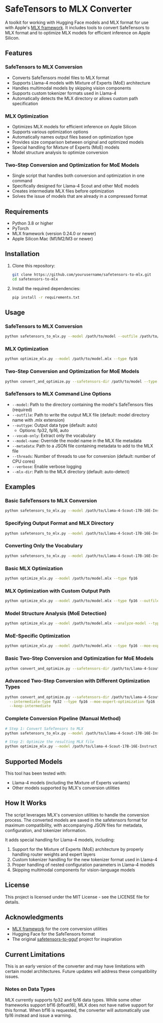 # SafeTensors to MLX Converter

A toolkit for working with Hugging Face models and MLX format for use with Apple's [MLX framework](https://github.com/ml-explore/mlx). It includes tools to convert SafeTensors to MLX format and to optimize MLX models for efficient inference on Apple Silicon.

## Features

### SafeTensors to MLX Conversion
- Converts SafeTensors model files to MLX format
- Supports Llama-4 models with Mixture of Experts (MoE) architecture
- Handles multimodal models by skipping vision components
- Supports custom tokenizer formats used in Llama-4
- Automatically detects the MLX directory or allows custom path specification

### MLX Optimization
- Optimizes MLX models for efficient inference on Apple Silicon
- Supports various optimization options
- Automatically names output files based on optimization type
- Provides size comparison between original and optimized models
- Special handling for Mixture of Experts (MoE) models
- Model structure analysis to optimize conversion

### Two-Step Conversion and Optimization for MoE Models
- Single script that handles both conversion and optimization in one command
- Specifically designed for Llama-4 Scout and other MoE models
- Creates intermediate MLX files before optimization
- Solves the issue of models that are already in a compressed format

## Requirements

- Python 3.8 or higher
- PyTorch
- MLX framework (version 0.24.0 or newer)
- Apple Silicon Mac (M1/M2/M3 or newer)

## Installation

1. Clone this repository:
   ```bash
   git clone https://github.com/yourusername/safetensors-to-mlx.git
   cd safetensors-to-mlx
   ```

2. Install the required dependencies:
   ```bash
   pip install -r requirements.txt
   ```

## Usage

### SafeTensors to MLX Conversion

```bash
python safetensors_to_mlx.py --model /path/to/model --outfile /path/to/output.mlx
```

### MLX Optimization

```bash
python optimize_mlx.py --model /path/to/model.mlx --type fp16
```

### Two-Step Conversion and Optimization for MoE Models

```bash
python convert_and_optimize.py --safetensors-dir /path/to/model --type fp16
```

### SafeTensors to MLX Command Line Options

- `--model`: Path to the directory containing the model's SafeTensors files (required)
- `--outfile`: Path to write the output MLX file (default: model directory name with .mlx extension)
- `--outtype`: Output data type (default: auto)
  - Options: fp32, fp16, auto
- `--vocab-only`: Extract only the vocabulary
- `--model-name`: Override the model name in the MLX file metadata
- `--metadata`: Path to a JSON file containing metadata to add to the MLX file
- `--threads`: Number of threads to use for conversion (default: number of CPU cores)
- `--verbose`: Enable verbose logging
- `--mlx-dir`: Path to the MLX directory (default: auto-detect)

## Examples

### Basic SafeTensors to MLX Conversion

```bash
python safetensors_to_mlx.py --model /path/to/Llama-4-Scout-17B-16E-Instruct
```

### Specifying Output Format and MLX Directory

```bash
python safetensors_to_mlx.py --model /path/to/Llama-4-Scout-17B-16E-Instruct --outtype fp16
```

### Converting Only the Vocabulary

```bash
python safetensors_to_mlx.py --model /path/to/Llama-4-Scout-17B-16E-Instruct --vocab-only
```

### Basic MLX Optimization

```bash
python optimize_mlx.py --model /path/to/model.mlx --type fp16
```

### MLX Optimization with Custom Output Path

```bash
python optimize_mlx.py --model /path/to/model.mlx --type fp16 --outfile /path/to/output-fp16.mlx
```

### Model Structure Analysis (MoE Detection)

```bash
python optimize_mlx.py --model /path/to/model.mlx --analyze-model --type auto
```

### MoE-Specific Optimization

```bash
python optimize_mlx.py --model /path/to/model.mlx --type fp16 --moe-expert-optimization fp16 --moe-router-optimization fp32
```

### Basic Two-Step Conversion and Optimization for MoE Models

```bash
python convert_and_optimize.py --safetensors-dir /path/to/Llama-4-Scout-17B-16E-Instruct --type fp16
```

### Advanced Two-Step Conversion with Different Optimization Types

```bash
python convert_and_optimize.py --safetensors-dir /path/to/Llama-4-Scout-17B-16E-Instruct \
  --intermediate-type fp32 --type fp16 --moe-expert-optimization fp16 --moe-router-optimization fp32 \
  --keep-intermediate
```

### Complete Conversion Pipeline (Manual Method)

```bash
# Step 1: Convert SafeTensors to MLX
python safetensors_to_mlx.py --model /path/to/Llama-4-Scout-17B-16E-Instruct

# Step 2: Optimize the resulting MLX file
python optimize_mlx.py --model /path/to/Llama-4-Scout-17B-16E-Instruct.mlx --type fp16
```

## Supported Models

This tool has been tested with:
- Llama-4 models (including the Mixture of Experts variants)
- Other models supported by MLX's conversion utilities

## How It Works

The script leverages MLX's conversion utilities to handle the conversion process. The converted models are saved in the safetensors format for maximum compatibility, with accompanying JSON files for metadata, configuration, and tokenizer information.

It adds special handling for Llama-4 models, including:

1. Support for the Mixture of Experts (MoE) architecture by properly handling router weights and expert layers
2. Custom tokenizer handling for the new tokenizer format used in Llama-4
3. Proper handling of nested configuration parameters in Llama-4 models
4. Skipping multimodal components for vision-language models

## License

This project is licensed under the MIT License - see the LICENSE file for details.

## Acknowledgments

- [MLX framework](https://github.com/ml-explore/mlx) for the core conversion utilities
- Hugging Face for the SafeTensors format
- The original [safetensors-to-gguf](https://github.com/yourusername/safetensors-to-gguf) project for inspiration

## Current Limitations

This is an early version of the converter and may have limitations with certain model architectures. Future updates will address these compatibility issues.

### Notes on Data Types

MLX currently supports fp32 and fp16 data types. While some other frameworks support bf16 (bfloat16), MLX does not have native support for this format. When bf16 is requested, the converter will automatically use fp16 instead and issue a warning.
